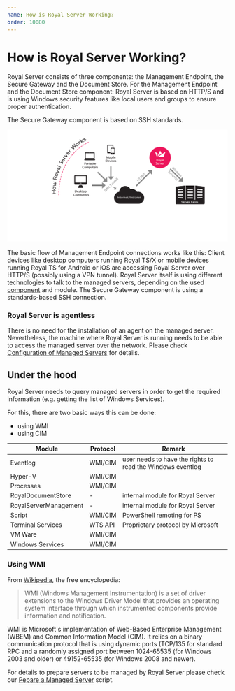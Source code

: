 ```yaml
---
name: How is Royal Server Working?
order: 10080
---
```


# How is Royal Server Working?

Royal Server consists of three components: the Management Endpoint, the Secure Gateway and the Document Store.
For the Management Endpoint and the Document Store component: Royal Server is based on HTTP/S and is using Windows security features like local users and groups to ensure proper authentication.

The Secure Gateway component is based on SSH standards.

![](/r2021/images/RoyalServer/screenshot_howroyalserverworks.png)

The basic flow of Management Endpoint connections works like this: Client devices like desktop computers running Royal TS/X or mobile devices running Royal TS for Android or iOS are accessing Royal Server over HTTP/S (possibly using a VPN tunnel). Royal Server itself is using different technologies to talk to the managed servers, depending on the used [component](./what-are-royal-server-components.md) and module. The Secure Gateway component is using a standards-based SSH connection.

### Royal Server is agentless
There is no need for the installation of an agent on the managed server. Nevertheless, the machine where Royal Server is running needs to be able to access the managed server over the network. Please check [Configuration of Managed Servers](./configuration.md#configuration-of-managed-servers) for details.

## Under the hood

Royal Server needs to query managed servers in order to get the required information (e.g. getting the list of Windows Services).

For this, there are two basic ways this can be done:

- using WMI
- using CIM


|Module                 |Protocol  |Remark                                                       |
|-----------------------|----------|-------------------------------------------------------------|
|Eventlog               |WMI/CIM   |user needs to have the rights to read the Windows eventlog   |
|Hyper-V                |WMI/CIM   |                                                             |
|Processes              |WMI/CIM   |                                                             |
|RoyalDocumentStore     |-         |internal module for Royal Server                             |
|RoyalServerManagement  |-         |internal module for Royal Server                             |
|Script                 |WMI/CIM   |PowerShell remoting for PS                                   |
|Terminal Services      |WTS API   |Proprietary protocol by Microsoft                            |
|VM Ware                |WMI/CIM   |                                                             |
|Windows Services       |WMI/CIM   |                                                             |


### Using WMI

From [Wikipedia](http://en.wikipedia.org/wiki/Windows_Management_Instrumentation), the free encyclopedia:

> WMI (Windows Management Instrumentation) is a set of driver extensions to the Windows Driver Model that provides an operating system interface through which instrumented components provide information and notification.

WMI is Microsoft's implementation of Web-Based Enterprise Management (WBEM) and Common Information Model (CIM). It relies on a binary communication protocol that is using dynamic ports (TCP/135 for standard RPC and a randomly assigned port between 1024-65535 (for Windows 2003 and older) or 49152-65535 (for Windows 2008 and newer).


For details to prepare servers to be managed by Royal Server please check our [Pepare a Managed Server](./pepare-managed-server.md) script.